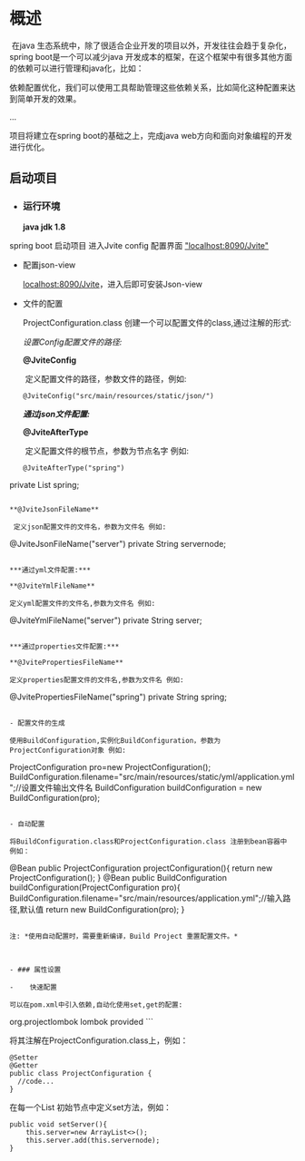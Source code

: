 # 概述

​	在java 生态系统中，除了很适合企业开发的项目以外，开发往往会趋于复杂化，spring boot是一个可以减少java 开发成本的框架，在这个框架中有很多其他方面的依赖可以进行管理和java化，比如：

​	依赖配置优化，我们可以使用工具帮助管理这些依赖关系，比如简化这种配置来达到简单开发的效果。

...

 项目将建立在spring boot的基础之上，完成java web方向和面向对象编程的开发进行优化。

## 启动项目

- ### 运行环境

  **java jdk 1.8**

spring boot 启动项目 进入Jvite config 配置界面 ["localhost:8090/Jvite"]()

- 配置json-view

  [localhost:8090/Jvite]()，进入后即可安装Json-view

  

- 文件的配置

  ProjectConfiguration.class 创建一个可以配置文件的class,通过注解的形式:

  *设置Config配置文件的路径:*

  **@JviteConfig**

  ​	定义配置文件的路径，参数文件的路径，例如:

  ```
  @JviteConfig("src/main/resources/static/json/")
  ```

  ***通过json文件配置:***

  **@JviteAfterType**

  ​	定义配置文件的根节点，参数为节点名字 例如:
  
  ```
  @JviteAfterType("spring")
private List<String> spring;
  ```

  **@JviteJsonFileName**

  ​	定义json配置文件的文件名，参数为文件名 例如:
  
  ```
  @JviteJsonFileName("server")
  private String servernode;
  ```
  
  ***通过yml文件配置:***
  
  **@JviteYmlFileName**
  
  定义yml配置文件的文件名,参数为文件名 例如:
  
  ```
  @JviteYmlFileName("server")
  private String server;
  ```
  
  ***通过properties文件配置:***
  
  **@JvitePropertiesFileName**
  
  定义properties配置文件的文件名,参数为文件名 例如:
  
  ```
  @JvitePropertiesFileName("spring")
  private String spring;
  ```

- 配置文件的生成

  使用BuildConfiguration,实例化BuildConfiguration，参数为ProjectConfiguration对象 例如:

  ```
  ProjectConfiguration pro=new ProjectConfiguration();
  BuildConfiguration.filename="src/main/resources/static/yml/application.yml";//设置文件输出文件名
  BuildConfiguration buildConfiguration = new BuildConfiguration(pro);
  ```

- 自动配置

  将BuildConfiguration.class和ProjectConfiguration.class 注册到bean容器中 例如：

  ```
  @Bean
  public ProjectConfiguration projectConfiguration(){
      return new ProjectConfiguration();
  }
  @Bean
  public BuildConfiguration buildConfiguration(ProjectConfiguration pro){
      BuildConfiguration.filename="src/main/resources/application.yml";//输入路径,默认值
      return new BuildConfiguration(pro);
  }
  ```

  注: *使用自动配置时，需要重新编译，Build Project 重置配置文件。*

  

- ### 属性设置

-    快速配置

  可以在pom.xml中引入依赖,自动化使用set,get的配置:

  ```
  <dependency>
      <groupId>org.projectlombok</groupId>
      <artifactId>lombok</artifactId>
      <scope>provided</scope>
  </dependency>
  ```

  将其注解在ProjectConfiguration.class上，例如：

  ```
  @Setter
  @Getter
  public class ProjectConfiguration {
  	//code...
  }
  ```

  在每一个List 初始节点中定义set方法，例如：

  ```
  public void setServer(){
      this.server=new ArrayList<>();
      this.server.add(this.servernode);
  }
  ```

